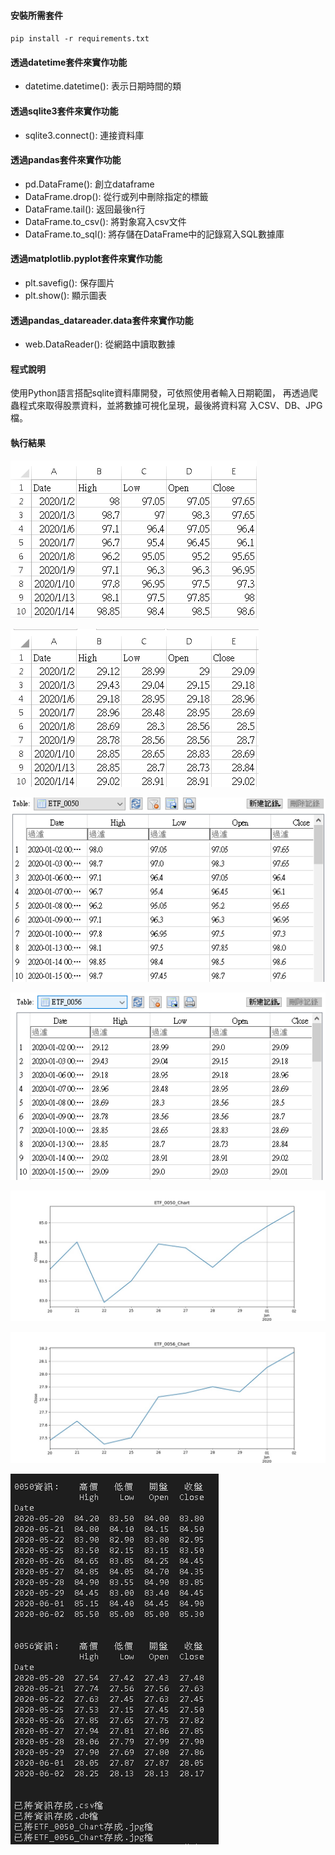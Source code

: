 #### 安裝所需套件
`pip install -r requirements.txt`

#### 透過datetime套件來實作功能
- datetime.datetime(): 表示日期時間的類

#### 透過sqlite3套件來實作功能
- sqlite3.connect(): 連接資料庫

#### 透過pandas套件來實作功能
- pd.DataFrame(): 創立dataframe
- DataFrame.drop(): 從行或列中刪除指定的標籤
- DataFrame.tail(): 返回最後n行
- DataFrame.to_csv(): 將對象寫入csv文件
- DataFrame.to_sql(): 將存儲在DataFrame中的記錄寫入SQL數據庫

#### 透過matplotlib.pyplot套件來實作功能
- plt.savefig(): 保存圖片
- plt.show(): 顯示圖表

#### 透過pandas_datareader.data套件來實作功能
- web.DataReader(): 從網路中讀取數據

#### 程式說明
使用Python語言搭配sqlite資料庫開發，可依照使用者輸入日期範圍，
再透過爬蟲程式來取得股票資料，並將數據可視化呈現，最後將資料寫
入CSV、DB、JPG檔。

#### 執行結果
![image](img/img1.PNG)

![image](img/img2.PNG)

![image](img/img3.PNG)

![image](img/img4.PNG)

![image](img/img5.jpg)

![image](img/img6.jpg)

![image](img/img7.PNG)
